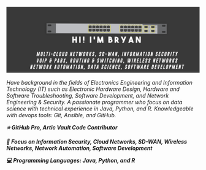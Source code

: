 ![Cover Github](https://raw.githubusercontent.com/brianxfury/brianxfury/master/COVER%20GITHUB%20copy.png)
<p><i>Have background in the fields of Electronics Engineering and Information Technology (IT) such as Electronic Hardware Design, Hardware and Software Troubleshooting, Software Development, and Network Engineering & Security. A passionate programmer who focus on data science with technical experience in Java, Python, and R. Knowledgeable with devops tools: Git, Ansible, and GitHub.</i></p>
<p><b><i>
⭐ GitHub Pro, Artic Vault Code Contributor
</p></b></i>
<p><b><i>
🚩 Focus on Information Security, Cloud Networks, SD-WAN, Wireless Networks, Network Automation, Software Development
</p></b></i>
<p><b><i>
💻 Programming Languages: Java, Python, and R
</p></b></i>
 
